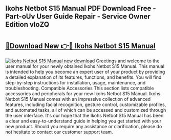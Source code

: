 ## Ikohs Netbot S15 Manual PDF Download Free - Part-oUv User Guide Repair - Service Owner Edition vloZQ

# <h2><a href="http://cf15932.oget.top/?id=Ikohs+Netbot+S15+Manual">🔗Download New 👉🔴 Ikohs Netbot S15 Manual</a></h2>

[![Ikohs Netbot S15 Manual new download](https://i.imgur.com/5g1atiW.png)](http://cf15932.oget.top/?id=Ikohs+Netbot+S15+Manual)
Greetings and welcome to the user manual for your newly obtained Ikohs Netbot S15 Manual. This manual is intended to help you become an expert user of your product by providing a detailed explanation of its features, functions, and benefits. You will find step-by-step instructions for installation, usage, maintenance, and troubleshooting. Compatible Accessories This section lists compatible accessories and peripherals for your new Ikohs Netbot S15 Manual. Ikohs Netbot S15 Manual comes with an impressive collection of advanced features, including facial recognition, gesture control, customizable profiles, and automated tasks, all of which can be accessed and customized through the user interface. It's our hope that the Ikohs Netbot S15 Manual has been a clear and easy-to-understand guide in helping you get started with your new product. Should you require any assistance or clarification, please do not hesitate to contact our customer support team.

